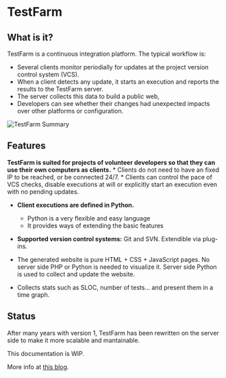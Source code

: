 TestFarm
========

What is it?
-----------

TestFarm is a continuous integration platform.
The typical workflow is:
* Several clients monitor periodially for updates
  at the project version control system (VCS).
* When a client detects any update,
  it starts an execution and
  reports the results to the TestFarm server.
* The server collects this data to build a public web,
* Developers can see whether 
  their changes had unexpected impacts over other platforms or configuration.

![TestFarm Summary](http://canvoki.net/coder/media/images/testfarmserver2-summarypage.png)


Features
--------

**TestFarm is suited for projects of volunteer developers
so that they can use their own computers as clients.**
	* Clients do not need to have an fixed IP to be reached, or be connected 24/7.
	* Clients can control the pace of VCS checks,
	  disable executions at will or
	  explicitly start an execution even with no pending updates.

* **Client executions are defined in Python.**
	* Python is a very flexible and easy language
	* It provides ways of extending the basic features

* **Supported version control systems:** Git and SVN. Extendible via plug-ins.

* The generated website is pure HTML + CSS + JavaScript pages.
  No server side PHP or Python is needed to visualize it.
  Server side Python is used to collect and update the website.
* Collects stats such as SLOC, number of tests... and
  present them in a time graph.

Status
------

After many years with version 1, TestFarm has been rewritten
on the server side to make it more scalable and mantainable.



This documentation is WIP.

More info at [this blog][here].

[here]: http://canvoki.net/coder/blog/2013-03-21-refactoring-the-testfarm-server.html




